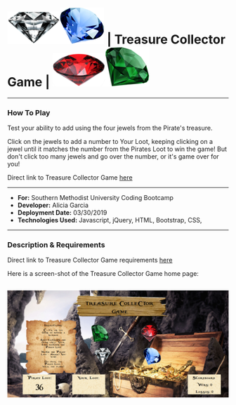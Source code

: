# <img src="./assests/images/diamond-png-22521.png" width="120"><img src="./assests/images/sapphire-stone-2743.png" width="100"> | Treasure Collector Game | <img src="assests\images\ruby-stone-2778.png" width="120"><img src="./assests/images/emerald-stone-2803.png" width="100">

---

### How To Play

Test your ability to add using the four jewels from the Pirate's treasure.

Click on the jewels to add a number to Your Loot, keeping clicking on a jewel until it matches the number from the Pirates Loot to win the game! But don't click too many jewels and go over the number, or it's game over for you!

Direct link to Treasure Collector Game [here](https://am-gforcehub.github.io/unit-4-game/)

---

- **For:** Southern Methodist University Coding Bootcamp
- **Developer:** Alicia Garcia
- **Deployment Date:** 03/30/2019
- **Technologies Used:** Javascript, jQuery, HTML, Bootstrap, CSS,

---

### Description & Requirements

Direct link to Treasure Collector Game requirements [here](https://docs.google.com/document/d/1cCXp8RJ5B4GGJDP-92wiVpfTGtl-wQ5cw-49m7Wxe-s/edit?usp=sharing)

Here is a screen-shot of the Treasure Collector Game home page:

## ![View of Home Page](./assests/images/crystalcollectorgame.png)

<!-- - **Demo**
  See a full demo on the functionality of the app [here!]() -->
